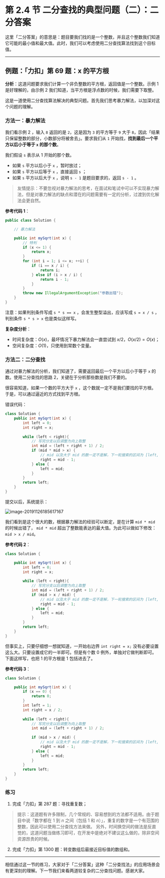 # 第 2.4 节 二分查找的典型问题（二）：二分答案

这里「二分答案」的意思是：题目要我们找的是一个整数，并且这个整数我们知道它可能的最小值和最大值。此时，我们可以考虑使用二分查找算法找到这个目标值。

---

## 例题：「力扣」第 69 题：x 的平方根

**分析**：这道问题要求我们计算一个非负整数的平方根，返回值是一个整数。示例 1 是好理解的，由示例 2 我们知道，当平方根是浮点数的时候，我们需要下取整。

这是一道使用二分查找算法解决的典型问题。首先我们思考暴力解法，以加深对这个问题的理解。

### 方法一：暴力解法

我们看示例 2 ，输入 `8` 返回的是 `2`，这是因为 `3` 的平方等于 `9` 大于 `8`，因此「结果只保留整数的部分，小数部分将被舍去」。要求我们从 `1` 开始找，**找到最后一个平方以后小于等于 `x` 的那个数**。

我们假设 `s` 表示从 1 开始的那个数。

+ 如果 `s` 平方以后小于 `x` ，暂时放过；
+ 如果  `s`  平方以后等于 `x` ，直接返回  `s` ；
+ 如果  `s` 平方以后大于 `x` ，说明  `s - 1` 是题目要求的，返回  `s - 1` 。

>友情提示：不要忽视对暴力解法的思考，在面试和笔试中可以不实现暴力解法，但是对暴力解法的缺点和潜在的问题需要有一定的分析，过渡到优化解法会更自然。

**参考代码 1**：

```Java []
public class Solution {

    // 暴力解法

    public int mySqrt(int x) {
        // 特判
        if (x <= 1) {
            return x;
        }
        for (int i = 1; i <= x; ++i) {
            if (i == x / i) {
                return i;
            } else if (i > x / i) {
                return i - 1;
            }
        }
        throw new IllegalArgumentException("参数出错");
    }
}
```

注意：如果判别条件写成 `s * s == x` ，会发生整型溢出，应该写成 `s = x / s` ，判别条件 `s * s > x` 也是类似这样写。

**复杂度分析**：

+ 时间复杂度：$O(x)$，最坏情况下暴力解法会一直尝试到 $x/2$，$O(x/2) = O(x)$；
+ 空间复杂度：$O(1)$，只使用到常数个变量。

### 方法二：二分查找

通过对暴力解法的分析，我们知道了，需要返回最后一个平方以后小于等于 `x` 的数。使用二分查找的思路 2，关键在于分析那些数是我们不要的。

很容易知道，如果一个数的平方大于 `x` ，这个数就一定不是我们要找的平方根。于是，可以通过逼近的方式找到平方根。

错误代码：

```Java []
class Solution {
    public int mySqrt(int x) {
        int left = 0;
        int right = x;
        
        while (left < right){
            // 写完分支以后调整为向上取整
            int mid = (left + right + 1) / 2;
            if (mid * mid > x) {
                // mid 以及大于 mid 的数一定不是解，下一轮搜索的区间为 [left, mid - 1]
                right = mid - 1;
            } else {
                left = mid;
            }
        }
        return left;
    }
}
```

提交以后，系统提示：

![image-20191126185617167](https://tva1.sinaimg.cn/large/006y8mN6ly1g9cny494c5j30ui08g74t.jpg)

我们看到是这个很大的数，根据暴力解法的经验可以断定，是在计算 `mid * mid`  的时候出错了， `mid * mid` 超出了整数能表达的最大值。为此可以做如下修改：`mid > x / mid`。

**参考代码 2**：

```Java []
class Solution {

    public int mySqrt(int x) {
        int left = 0;
        int right = x;
        
        while (left < right){
            // 写完分支以后调整为向上取整
            int mid = (left + right + 1) / 2;
            if (mid > x / mid) {
                // mid 以及大于 mid 的数一定不是解，下一轮搜索的区间为 [left, mid - 1]
                right = mid - 1;
            } else {
                left = mid;
            }
        }
        return left;
    }
}
```

但事实上，只要仔细想一想就知道，一开始右边界 `int right = x;` 没有必要设置这么大。只要设置成它的一半即可。但是有个数 $0$ 例外，单独对它做判断即可。下面这样写，也把 $1$ 的平方根是 $1$ 包括进去了。

**参考代码 3**：

```Java []
class Solution {

    public int mySqrt(int x) {
        if (x == 0) {
            return 0;
        }
        int left = 1;
        int right = x / 2;
        
        while (left < right){
            // 写完分支以后调整为向上取整
            int mid = (left + right + 1) / 2;
            
            if (mid > x / mid) {
                // mid 以及大于 mid 的数一定不是解，下一轮搜索的区间为 [left, mid - 1]
                right = mid - 1;
            } else {
                left = mid;
            }
        }
        return left;
    }
}
```



### 练习

1. 完成「力扣」第 287 题：寻找重复数；

> 提示：这道题有许多限制，几个常规的、容易想到的方法都不适用。由于题目中说「数字都在 $1$ 到 $n$ 之间（包括 $1$ 和 $n$）」，重复的数字是一个有范围的整数，因此可以使用二分查找方法来做。
> 另外，时间换空间的做法是反直觉的，这道问题当做练习即可，在开发中是绝对不建议这么做的，除非空间资源昂贵的时候。

2. 完成「力扣」第 1300 题：转变数组后最接近目标值的数组和。

---

相信通过这一节的练习，大家对于「二分答案」这种「二分查找法」的应用场景会有更深刻的理解。下一节我们来看两道较复杂的二分查找问题。感谢大家。



